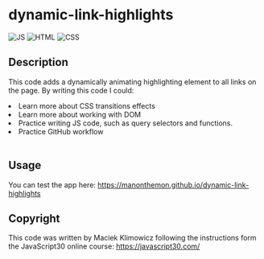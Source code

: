 # dynamic-link-highlights

![JS](https://img.shields.io/badge/JavaScript-323330?style=for-the-badge&logo=javascript&logoColor=F7DF1E) ![HTML](https://img.shields.io/badge/HTML5-E34F26?style=for-the-badge&logo=html5&logoColor=white) ![CSS](https://img.shields.io/badge/CSS3-1572B6?style=for-the-badge&logo=css3&logoColor=white)

## Description

This code adds a dynamically animating highlighting element to all links on the page. By writing this code I could:

<li>Learn more about CSS transitions effects</li>
<li>Learn more about working with DOM</li>
<li>Practice writing JS code, such as query selectors and functions.</li>
<li>Practice GitHub workflow </li><br>

## Usage

You can test the app here: https://manonthemon.github.io/dynamic-link-highlights

## Copyright

This code was written by Maciek Klimowicz following the instructions form the JavaScript30 online course: https://javascript30.com/